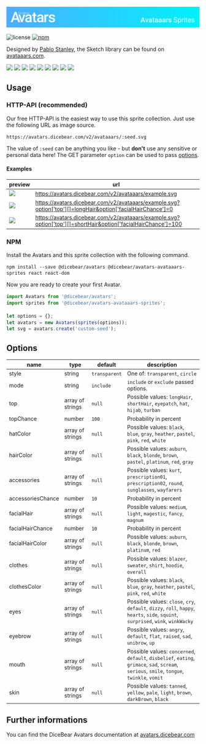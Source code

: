 ![DiceBear Avatars - Avataaars Sprite Collection](./banner.svg?sanitize=true)

![license](https://img.shields.io/github/license/dicebear/avatars-avataaars-sprites.svg)
[![npm](https://img.shields.io/npm/v/@dicebear/avatars-avataaars-sprites.svg)](https://www.npmjs.com/package/@dicebear/avatars-avataaars-sprites)

Designed by [Pablo Stanley](https://twitter.com/pablostanley), the Sketch library can be found on
[avataaars.com](https://avataaars.com/).

<p>
    <img src="https://avatars.dicebear.com/v2/avataaars/1.svg" width="60" />
    <img src="https://avatars.dicebear.com/v2/avataaars/2.svg" width="60" />
    <img src="https://avatars.dicebear.com/v2/avataaars/3.svg" width="60" />
    <img src="https://avatars.dicebear.com/v2/avataaars/4.svg" width="60" />
    <img src="https://avatars.dicebear.com/v2/avataaars/5.svg" width="60" />
    <img src="https://avatars.dicebear.com/v2/avataaars/6.svg" width="60" />
    <img src="https://avatars.dicebear.com/v2/avataaars/7.svg" width="60" />
    <img src="https://avatars.dicebear.com/v2/avataaars/8.svg" width="60" />
    <img src="https://avatars.dicebear.com/v2/avataaars/9.svg" width="60" />
</p>

## Usage

### HTTP-API (recommended)

Our free HTTP-API is the easiest way to use this sprite collection. Just use the following URL as image source.

    https://avatars.dicebear.com/v2/avataaars/:seed.svg

The value of `:seed` can be anything you like - but **don't** use any sensitive or personal data here! The GET parameter
`option` can be used to pass [options](#options).

#### Examples

| preview                                                                                                                                 | url                                                                                                            |
| --------------------------------------------------------------------------------------------------------------------------------------- | -------------------------------------------------------------------------------------------------------------- |
| <img src="https://avatars.dicebear.com/v2/avataaars/example.svg" width="60" />                                                          | https://avatars.dicebear.com/v2/avataaars/example.svg                                                          |
| <img src="https://avatars.dicebear.com/v2/avataaars/example.svg?option['top'][]=longHair&option['facialHairChance']=0" width="60" />    | https://avatars.dicebear.com/v2/avataaars/example.svg?option['top'][]=longHair&option['facialHairChance']=0    |
| <img src="https://avatars.dicebear.com/v2/avataaars/example.svg?option['top'][]=shortHair&option['facialHairChance']=100" width="60" /> | https://avatars.dicebear.com/v2/avataaars/example.svg?option['top'][]=shortHair&option['facialHairChance']=100 |

### NPM

Install the Avatars and this sprite collection with the following command.

    npm install --save @dicebear/avatars @dicebear/avatars-avataaars-sprites react react-dom

Now you are ready to create your first Avatar.

```js
import Avatars from '@dicebear/avatars';
import sprites from '@dicebear/avatars-avataaars-sprites';

let options = {};
let avatars = new Avatars(sprites(options));
let svg = avatars.create('custom-seed');
```

## Options

| name              | type             | default       | description                                                                                                                                  |
| ----------------- | ---------------- | ------------- | -------------------------------------------------------------------------------------------------------------------------------------------- |
| style             | string           | `transparent` | One of: `transparent`, `circle`                                                                                                              |
| mode              | string           | `include`     | `include` or `exclude` passed options.                                                                                                       |
| top               | array of strings | `null`        | Possible values: `longHair`, `shortHair`, `eyepatch`, `hat`, `hijab`, `turban`                                                               |
| topChance         | number           | `100`         | Probability in percent                                                                                                                       |
| hatColor          | array of strings | `null`        | Possible values: `black`, `blue`, `gray`, `heather`, `pastel`, `pink`, `red`, `white`                                                        |
| hairColor         | array of strings | `null`        | Possible values: `auburn`, `black`, `blonde`, `brown`, `pastel`, `platinum`, `red`, `gray`                                                   |
| accessories       | array of strings | `null`        | Possible values: `kurt`, `prescription01`, `prescription02`, `round`, `sunglasses`, `wayfarers`                                              |
| accessoriesChance | number           | `10`          | Probability in percent                                                                                                                       |
| facialHair        | array of strings | `null`        | Possible values: `medium`, `light`, `magestic`, `fancy`, `magnum`                                                                            |
| facialHairChance  | number           | `10`          | Probability in percent                                                                                                                       |
| facialHairColor   | array of strings | `null`        | Possible values: `auburn`, `black`, `blonde`, `brown`, `platinum`, `red`                                                                     |
| clothes           | array of strings | `null`        | Possible values: `blazer`, `sweater`, `shirt`, `hoodie`, `overall`                                                                           |
| clothesColor      | array of strings | `null`        | Possible values: `black`, `blue`, `gray`, `heather`, `pastel`, `pink`, `red`, `white`                                                        |
| eyes              | array of strings | `null`        | Possible values: `close`, `cry`, `default`, `dizzy`, `roll`, `happy`, `hearts`, `side`, `squint`, `surprised`, `wink`, `winkWacky`           |
| eyebrow           | array of strings | `null`        | Possible values: `angry`, `default`, `flat`, `raised`, `sad`, `unibrow`, `up`                                                                |
| mouth             | array of strings | `null`        | Possible values: `concerned`, `default`, `disbelief`, `eating`, `grimace`, `sad`, `scream`, `serious`, `smile`, `tongue`, `twinkle`, `vomit` |
| skin              | array of strings | `null`        | Possible values: `tanned`, `yellow`, `pale`, `light`, `brown`, `darkBrown`, `black`                                                          |

## Further informations

You can find the DiceBear Avatars documentation at [avatars.dicebear.com](https://avatars.dicebear.com)

